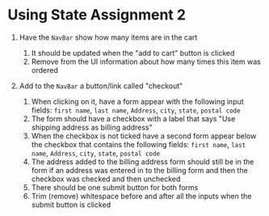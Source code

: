 # Using State Assignment 2

1. Have the `NavBar` show how many items are in the cart

   1. It should be updated when the "add to cart" button is clicked
   1. Remove from the UI information about how many times this item was ordered

1. Add to the `NavBar` a button/link called "checkout"

   1. When clicking on it, have a form appear with the following input fields: `first name`, `last name`, `Address`, `city`, `state`, `postal code`
   1. The form should have a checkbox with a label that says "Use shipping address as billing address"
   1. When the checkbox is not ticked have a second form appear below the checkbox that contains the following fields: `first name`, `last name`, `Address`, `city`, `state`, `postal code`
   1. The address added to the billing address form should still be in the form if an address was entered in to the billing form and then the checkbox was checked and then unchecked
   1. There should be one submit button for both forms
   1. Trim (remove) whitespace before and after all the inputs when the submit button is clicked
